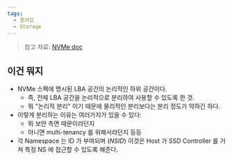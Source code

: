 ```yaml
---
tags:
  - 용어집
  - Storage
---
```

> 참고 자료: [NVMe doc](https://nvmexpress.org/resource/nvme-namespaces/)

## 이건 뭐지

- NVMe 스펙에 명시된 LBA 공간의 논리적인 하위 공간이다.
	- 즉, 전체 LBA 공간을 논리적으로 분리하여 사용할 수 있도록 한 것.
	- 뭐 "논리적 분리" 이기 때문에 물리적인 분리보다는 분리 정도가 약하긴 하다.
- 이렇게 분리하는 이유는 여러가지가 있을 수 있다:
	- 뭐 보안 측면 때문이라던지
	- 아니면 multi-tenancy 를 위해서라던지 등등
- 각 Namespace 는 ID 가 부여되며 (*NSID*) 이것은 Host 가 SSD Controller 를 거쳐 특정 NS 에 접근할 수 있도록 해준다.